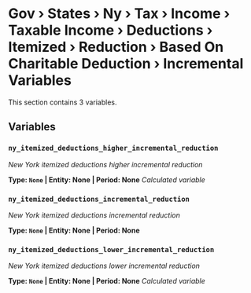 # Gov › States › Ny › Tax › Income › Taxable Income › Deductions › Itemized › Reduction › Based On Charitable Deduction › Incremental Variables

This section contains 3 variables.

## Variables

### `ny_itemized_deductions_higher_incremental_reduction`
*New York itemized deductions higher incremental reduction*

**Type: `None` | Entity: None | Period: None**
*Calculated variable*

### `ny_itemized_deductions_incremental_reduction`
*New York itemized deductions incremental reduction*

**Type: `None` | Entity: None | Period: None**

### `ny_itemized_deductions_lower_incremental_reduction`
*New York itemized deductions lower incremental reduction*

**Type: `None` | Entity: None | Period: None**
*Calculated variable*
